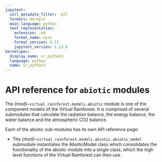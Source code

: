```yaml
---
jupytext:
  cell_metadata_filter: -all
  formats: md:myst
  main_language: python
  text_representation:
    extension: .md
    format_name: myst
    format_version: 0.13
    jupytext_version: 1.13.8
kernelspec:
  display_name: vr_python3
  language: python
  name: vr_python3
---
```


# API reference for `abiotic` modules

The {mod}`~virtual_rainforest.models.abiotic` module is one of the component models of
the Virtual Rainforest. It is comprised of several submodules that calculate the
radiation balance, the energy balance, the water balance and the atmospheric CO2
balance.

Each of the abiotic sub-modules has its own API reference page:

* The {mod}`~virtual_rainforest.models.abiotic.abiotic_model` submodule instantiates the
  AbioticModel class which consolidates the functionality of the abiotic module into a
  single class, which the high level functions of the Virtual Rainforest can then use.
